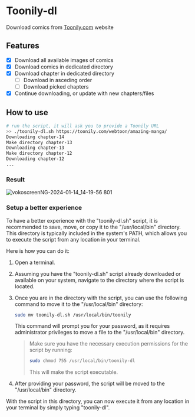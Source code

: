 # Toonily-dl
Download comics from [Toonily.com](https://toonily.com/) website

## Features
- [X] Download all available images of comics
- [X] Download comics in dedicated directory
- [X] Download chapter in dedicated directory
  * [ ] Download in asceding order
  * [ ] Download picked chapters
- [X] Continue downloading, or update with new chapters/files

## How to use
```bash
# run the script, it will ask you to provide a Toonily URL
>> ./toonily-dl.sh https://toonily.com/webtoon/amazing-manga/
Downloading chapter-14
Make directory chapter-13
Downloading chapter-13
Make directory chapter-12
Downloading chapter-12
...
```

### Result
![vokoscreenNG-2024-01-14_14-19-56 801](https://github.com/v613/ToonilyDownloader/assets/15879258/a956ac9c-b540-44f8-b8c6-326b52e8f5f2)

### Setup a better experience
To have a better experience with the "toonily-dl.sh" script, it is recommended to save, move, or copy it to the "/usr/local/bin" directory. This directory is typically included in the system's PATH, which allows you to execute the script from any location in your terminal.

Here is how you can do it:

1. Open a terminal.
2. Assuming you have the "toonily-dl.sh" script already downloaded or available on your system, navigate to the directory where the script is located.
3. Once you are in the directory with the script, you can use the following command to move it to the "/usr/local/bin" directory:
   ```bash
   sudo mv toonily-dl.sh /usr/local/bin/toonily
   ```
   This command will prompt you for your password, as it requires administrator privileges to move a file to the "/usr/local/bin" directory.
   > Make sure you have the necessary execution permissions for the script by running:
   >
   >```bash
   >sudo chmod 755 /usr/local/bin/toonily-dl
   >```
   >
   >This will make the script executable. 

5. After providing your password, the script will be moved to the "/usr/local/bin" directory.

With the script in this directory, you can now execute it from any location in your terminal by simply typing "toonily-dl". 
